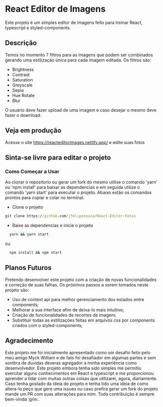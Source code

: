 # React Editor de Imagens

Este projeto é um simples editor de imagens feito para treinar React, typescript e styled-components.

## Descrição

Temos no momento 7 filtros para as imagens que podem ser combinados gerando uma estilização única para cada imagem editada.
Os filtros são:

- Brightness
- Contrast
- Saturation
- Greyscale
- Sepia
- Hue Rotate
- Blur

O usuario deve fazer upload de uma imagem e caso desejar o mesmo deve fazer o download.
## Veja em produção
Acesse o site https://reacteditorimages.netlify.app/ e edite suas fotos

## Sinta-se livre para editar o projeto
### Como Começar a Usar

Ao clonar o repositorio ou gerar um fork do mesmo utilise o comando 'yarn' ou 'npm install' para baixar as dependencias e em seguida utilize o comando 'yarn start' para executar o projeto. Abaixo estão os comandos prontos para copiar e colar no terminal.

- Clone o projeto

```cmd
git clone https://github.com/jfelipesouza/React-Editor-Fotos
```

- Baixe as dependencias e inicie o projeto

```bash
  yarn && yarn start
```

ou

```bash
  npm install && npm start
```

## Planos Futuros

Pretendo desenvolver este projeto com a criação de novas funcionalidades e correção de suas falhas. Os próximos passos a serem tomados neste projeto são:

- Uso de context api para melhor gerenciamento dos estados entre components;
- Melhorar a sua interface afim de deixa-lo mais intuitivo;
- Criação de funcionalidades de recortes da imagem;
- Substituir todas as estilizações feitas em arquivos css por components criados com o styled-components;

## Agradecimento

<p aling='justify'>
Este projeto me foi inicialmente apresentado como um desafio feito pelo meu amigo Myck William e de fato foi desafiador em algumas partes e sem sombra de duvidas deveras agregador a minha experiência como desenvolvedor. Este projeto embora tenha sido simples me permitiu exercitar alguns conhecimentos em React e typescript e me proporcionou aprender a lidar com muitas outras coisas que utilizarei, agora, diariamente. Caso tenha gostado da ideia do projeto e tenha tido uma ideia de como altera-lo peço que gere uma issues ou caso prefira gerar um fork do projeto mande um PR com suas alterações para mim.
Toda contribuição é sempre bem-vinda :grin:.
</p>
